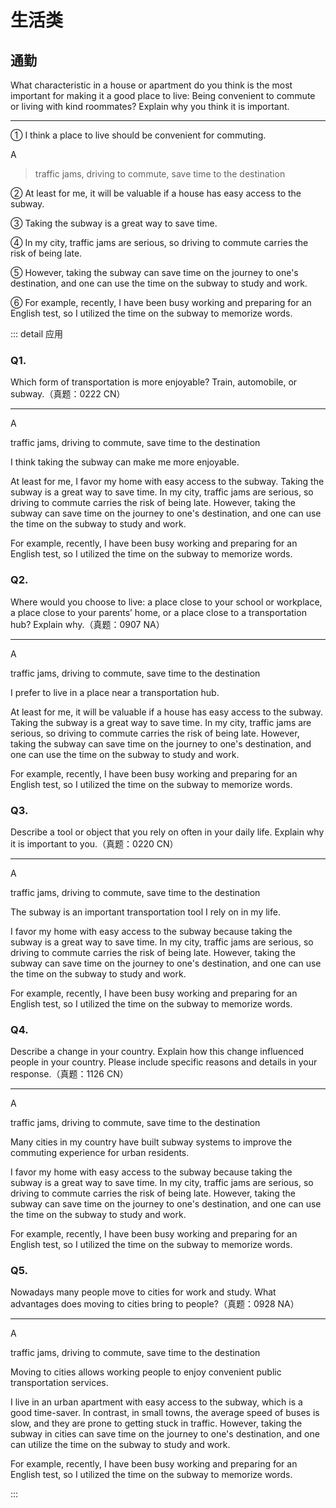 # 生活类

## 通勤

What characteristic in a house or apartment do you think is the most important for making it a good place to live: Being convenient to commute or living with kind roommates? Explain why you think it is important.

---

① I think a place to live should be convenient for commuting.

A

> traffic jams, driving to commute, save time to the destination

② At least for me, it will be valuable if a house has easy access to the subway.

③ Taking the subway is a great way to save time.

④ In my city, traffic jams are serious, so driving to commute carries the risk of being late.

⑤ However, taking the subway can save time on the journey to one's destination, and one can use the time on the subway to study and work.

⑥ For example, recently, I have been busy working and preparing for an English test, so I utilized the time on the subway to memorize words.

::: detail 应用

### Q1. 

Which form of transportation is more enjoyable? Train, automobile, or subway.（真题：0222  CN）

---

A

traffic jams, driving to commute, save time to the destination

I think taking the subway can make me more enjoyable.

At least for me, I favor my home with easy access to the subway. Taking the subway is a great way to save time. In my city, traffic jams are serious, so driving to commute carries the risk of being late. However, taking the subway can save time on the journey to one's destination, and one can use the time on the subway to study and work.

For example, recently, I have been busy working and preparing for an English test, so I utilized the time on the subway to memorize words.

### Q2.

Where would you choose to live: a place close to your school or workplace, a place close to your parents’ home, or a place close to a transportation hub? Explain why.（真题：0907  NA）

---

A

traffic jams, driving to commute, save time to the destination

I prefer to live in a place near a transportation hub.

At least for me, it will be valuable if a house has easy access to the subway. Taking the subway is a great way to save time. In my city, traffic jams are serious, so driving to commute carries the risk of being late. However, taking the subway can save time on the journey to one's destination, and one can use the time on the subway to study and work.

For example, recently, I have been busy working and preparing for an English test, so I utilized the time on the subway to memorize words.

### Q3.

Describe a tool or object that you rely on often in your daily life. Explain why it is important to you.（真题：0220 CN）

---

A

traffic jams, driving to commute, save time to the destination

The subway is an important transportation tool I rely on in my life. 

I favor my home with easy access to the subway because taking the subway is a great way to save time. In my city, traffic jams are serious, so driving to commute carries the risk of being late. However, taking the subway can save time on the journey to one's destination, and one can use the time on the subway to study and work. 

For example, recently, I have been busy working and preparing for an English test, so I utilized the time on the subway to memorize words.

### Q4.

Describe a change in your country. Explain how this change influenced people in your country. Please include specific reasons and details in your response.（真题：1126 CN） 

---

A

traffic jams, driving to commute, save time to the destination

Many cities in my country have built subway systems to improve the commuting experience for urban residents.

I favor my home with easy access to the subway because taking the subway is a great way to save time. In my city, traffic jams are serious, so driving to commute carries the risk of being late. However, taking the subway can save time on the journey to one's destination, and one can use the time on the subway to study and work. 

For example, recently, I have been busy working and preparing for an English test, so I utilized the time on the subway to memorize words.

### Q5.

Nowadays many people move to cities for work and study. What advantages does moving to cities bring to people?（真题：0928 NA） 

---

A

traffic jams, driving to commute, save time to the destination

Moving to cities allows working people to enjoy convenient public transportation services. 

I live in an urban apartment with easy access to the subway, which is a good time-saver. In contrast, in small towns, the average speed of buses is slow, and they are prone to getting stuck in traffic. However, taking the subway in cities can save time on the journey to one's destination, and one can utilize the time on the subway to study and work.

For example, recently, I have been busy working and preparing for an English test, so I utilized the time on the subway to memorize words.

:::

